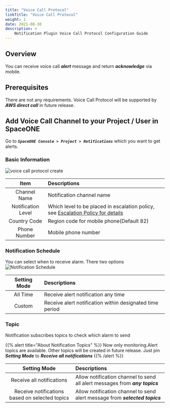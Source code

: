 ```yaml
---
title: "Voice Call Protocol"
linkTitle: "Voice Call Protocol"
weight: 1
date: 2021-08-30
description: >
    Notification Plugin Voice Call Protocol Configuration Guide
---
```


## Overview
You can receive voice call _**alert**_ message and return _**acknowledge**_ via mobile.

## Prerequisites
There are not any requirements.
Voice Call Protocol will be supported by _**AWS direct call**_ in future release.

## Add Voice Call Channel to your Project / User in SpaceONE 
Go to _**`SpaceONE Console > Project > Notifications`**_ which you want to get alerts.

### Basic Information
![voice call protocol create](/docs/guides/alert_manager/notification/notification_img/voice_call_protocol_01.png)

|Item|Descriptions|
|:--:|:--|
|Channel Name|Notification channel name|
|Notification Level|Which level to be placed in escalation policy, see [Escalation Policy for details](/docs/guides/admin_guide/monitoring/alert_manager/escalation-policy/)|
|Country Code|Region code for mobile phone(Default 82)|
|Phone Number|Mobile phone number|

### Notification Schedule
You can select when to receive alarm. There two options
![Notification Schedule](/docs/guides/alert_manager/notification/notification_img/notification_img_01.png)

|Setting Mode|Descriptions|
|:--:|:--|
|All Time|Receive alert notification any time|
|Custom|Receive alert notification within designated time period|

### Topic
Notification subscribes topics to check which alarm to send

{{% alert title="About Notification Topics" %}}
Now only monitoring.Alert topics are available. Other topics will be created in future release.
Just pin _**Setting Mode**_ to _**Receive all notifications**_
{{% /alert %}}

|Setting Mode|Descriptions|
|:--:|:--|
|Receive all notifications|Allow notification channel to send all alert messages from _**any topics**_|
|Receive notifications based on selected topics|Allow notification channel to send alert message from _**selected topics**_|